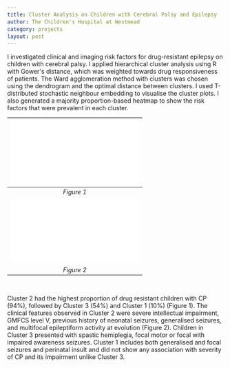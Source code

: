 ```yaml
---
title: Cluster Analysis on Children with Cerebral Palsy and Epilepsy
author: The Children's Hospital at Westmead
category: projects
layout: post
---
```


I investigated clinical and imaging risk factors for drug-resistant epilepsy on children with cerebral palsy. I applied hierarchical cluster analysis using R with Gower's distance, which was weighted towards drug responsiveness of patients. The Ward agglomeration method with clusters was chosen using the dendrogram and the optimal distance between clusters. I used T-distributed stochastic neighbour embedding to visualise the cluster plots. I also generated a majority proportion-based heatmap to show the risk factors that were prevalent in each cluster.

| ![Figure 1](/assets/images/Cluster_plot.pdf) |
|:--:|
| *Figure 1* |
| ![Figure 2](/assets/images/Cluster_map.pdf) |
| *Figure 2* |

<br />

Cluster 2 had the highest proportion of drug resistant children with CP (94%), followed by Cluster 3 (54%) and Cluster 1 (10%) (Figure 1). The clinical features observed in Cluster 2 were severe intellectual impairment, GMFCS level V, previous history of neonatal seizures, generalised seizures, and multifocal epileptiform activity at evolution (Figure 2). Children in Cluster 3 presented with spastic hemiplegia, focal motor or focal with impaired awareness seizures. Cluster 1 includes both generalised and focal seizures and perinatal insult and did not show any association with severity of CP and its impairment unlike Cluster 3.
